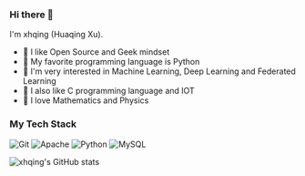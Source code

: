 ### Hi there 👋

I'm xhqing (Huaqing Xu).

- 🍒 I like Open Source and Geek mindset
- 🍉 My favorite programming language is Python
- 🧐 I'm very interested in Machine Learning, Deep Learning and Federated Learning
- 🍋 I also like C programming language and IOT
- 🌱 I love Mathematics and Physics

### My Tech Stack

![Git](https://img.shields.io/badge/-Git-%23F05032?style=flat-square&logo=git&logoColor=%23ffffff)
![Apache](http://img.shields.io/badge/-Apache-E11E27?style=flat-square&logo=apache)
![Python](http://img.shields.io/badge/-Python-3C78A9?style=flat-square&logo=python&logoColor=ffffff)
![MySQL](http://img.shields.io/badge/-MySQL-007599?style=flat-square&logo=MySQL&logoColor=ffffff)

![xhqing's GitHub stats](https://github-readme-stats-eight-plum-27.vercel.app/api?username=xhqing&show_icons=true&theme=radical)


